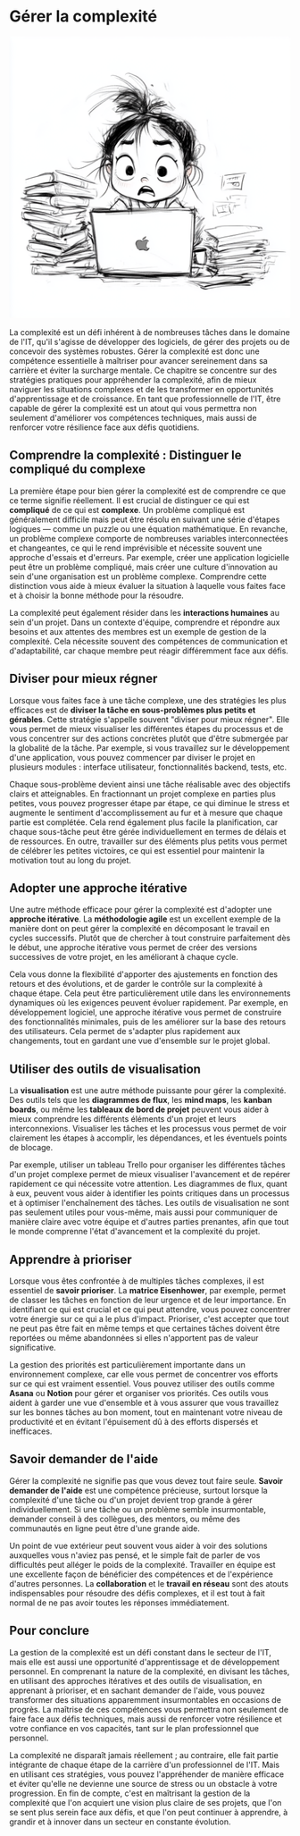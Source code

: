 # Gérer la complexité

![Portrait d'une femme surchargée de travail](../images/3-2.png)

La complexité est un défi inhérent à de nombreuses tâches dans le domaine de l'IT, qu'il s'agisse de développer des logiciels, de gérer des projets ou de concevoir des systèmes robustes. Gérer la complexité est donc une compétence essentielle à maîtriser pour avancer sereinement dans sa carrière et éviter la surcharge mentale. Ce chapitre se concentre sur des stratégies pratiques pour appréhender la complexité, afin de mieux naviguer les situations complexes et de les transformer en opportunités d'apprentissage et de croissance. En tant que professionnelle de l'IT, être capable de gérer la complexité est un atout qui vous permettra non seulement d'améliorer vos compétences techniques, mais aussi de renforcer votre résilience face aux défis quotidiens.

## **Comprendre la complexité : Distinguer le compliqué du complexe**

La première étape pour bien gérer la complexité est de comprendre ce que ce terme signifie réellement. Il est crucial de distinguer ce qui est **compliqué** de ce qui est **complexe**. Un problème compliqué est généralement difficile mais peut être résolu en suivant une série d'étapes logiques — comme un puzzle ou une équation mathématique. En revanche, un problème complexe comporte de nombreuses variables interconnectées et changeantes, ce qui le rend imprévisible et nécessite souvent une approche d'essais et d'erreurs. Par exemple, créer une application logicielle peut être un problème compliqué, mais créer une culture d'innovation au sein d'une organisation est un problème complexe. Comprendre cette distinction vous aide à mieux évaluer la situation à laquelle vous faites face et à choisir la bonne méthode pour la résoudre.

La complexité peut également résider dans les **interactions humaines** au sein d'un projet. Dans un contexte d'équipe, comprendre et répondre aux besoins et aux attentes des membres est un exemple de gestion de la complexité. Cela nécessite souvent des compétences de communication et d'adaptabilité, car chaque membre peut réagir différemment face aux défis.

## **Diviser pour mieux régner**

Lorsque vous faites face à une tâche complexe, une des stratégies les plus efficaces est de **diviser la tâche en sous-problèmes plus petits et gérables**. Cette stratégie s'appelle souvent "diviser pour mieux régner". Elle vous permet de mieux visualiser les différentes étapes du processus et de vous concentrer sur des actions concrètes plutôt que d'être submergée par la globalité de la tâche. Par exemple, si vous travaillez sur le développement d'une application, vous pouvez commencer par diviser le projet en plusieurs modules : interface utilisateur, fonctionnalités backend, tests, etc.

Chaque sous-problème devient ainsi une tâche réalisable avec des objectifs clairs et atteignables. En fractionnant un projet complexe en parties plus petites, vous pouvez progresser étape par étape, ce qui diminue le stress et augmente le sentiment d'accomplissement au fur et à mesure que chaque partie est complétée. Cela rend également plus facile la planification, car chaque sous-tâche peut être gérée individuellement en termes de délais et de ressources. En outre, travailler sur des éléments plus petits vous permet de célébrer les petites victoires, ce qui est essentiel pour maintenir la motivation tout au long du projet.

## **Adopter une approche itérative**

Une autre méthode efficace pour gérer la complexité est d'adopter une **approche itérative**. La **méthodologie agile** est un excellent exemple de la manière dont on peut gérer la complexité en décomposant le travail en cycles successifs. Plutôt que de chercher à tout construire parfaitement dès le début, une approche itérative vous permet de créer des versions successives de votre projet, en les améliorant à chaque cycle.

Cela vous donne la flexibilité d'apporter des ajustements en fonction des retours et des évolutions, et de garder le contrôle sur la complexité à chaque étape. Cela peut être particulièrement utile dans les environnements dynamiques où les exigences peuvent évoluer rapidement. Par exemple, en développement logiciel, une approche itérative vous permet de construire des fonctionnalités minimales, puis de les améliorer sur la base des retours des utilisateurs. Cela permet de s'adapter plus rapidement aux changements, tout en gardant une vue d'ensemble sur le projet global.

## **Utiliser des outils de visualisation**

La **visualisation** est une autre méthode puissante pour gérer la complexité. Des outils tels que les **diagrammes de flux**, les **mind maps**, les **kanban boards**, ou même les **tableaux de bord de projet** peuvent vous aider à mieux comprendre les différents éléments d'un projet et leurs interconnexions. Visualiser les tâches et les processus vous permet de voir clairement les étapes à accomplir, les dépendances, et les éventuels points de blocage.

Par exemple, utiliser un tableau Trello pour organiser les différentes tâches d'un projet complexe permet de mieux visualiser l'avancement et de repérer rapidement ce qui nécessite votre attention. Les diagrammes de flux, quant à eux, peuvent vous aider à identifier les points critiques dans un processus et à optimiser l'enchaînement des tâches. Les outils de visualisation ne sont pas seulement utiles pour vous-même, mais aussi pour communiquer de manière claire avec votre équipe et d'autres parties prenantes, afin que tout le monde comprenne l'état d'avancement et la complexité du projet.

## **Apprendre à prioriser**

Lorsque vous êtes confrontée à de multiples tâches complexes, il est essentiel de **savoir prioriser**. La **matrice Eisenhower**, par exemple, permet de classer les tâches en fonction de leur urgence et de leur importance. En identifiant ce qui est crucial et ce qui peut attendre, vous pouvez concentrer votre énergie sur ce qui a le plus d'impact. Prioriser, c'est accepter que tout ne peut pas être fait en même temps et que certaines tâches doivent être reportées ou même abandonnées si elles n'apportent pas de valeur significative.

La gestion des priorités est particulièrement importante dans un environnement complexe, car elle vous permet de concentrer vos efforts sur ce qui est vraiment essentiel. Vous pouvez utiliser des outils comme **Asana** ou **Notion** pour gérer et organiser vos priorités. Ces outils vous aident à garder une vue d'ensemble et à vous assurer que vous travaillez sur les bonnes tâches au bon moment, tout en maintenant votre niveau de productivité et en évitant l'épuisement dû à des efforts dispersés et inefficaces.

## **Savoir demander de l'aide**

Gérer la complexité ne signifie pas que vous devez tout faire seule. **Savoir demander de l'aide** est une compétence précieuse, surtout lorsque la complexité d'une tâche ou d'un projet devient trop grande à gérer individuellement. Si une tâche ou un problème semble insurmontable, demander conseil à des collègues, des mentors, ou même des communautés en ligne peut être d'une grande aide.

Un point de vue extérieur peut souvent vous aider à voir des solutions auxquelles vous n'aviez pas pensé, et le simple fait de parler de vos difficultés peut alléger le poids de la complexité. Travailler en équipe est une excellente façon de bénéficier des compétences et de l'expérience d'autres personnes. La **collaboration** et le **travail en réseau** sont des atouts indispensables pour résoudre des défis complexes, et il est tout à fait normal de ne pas avoir toutes les réponses immédiatement.

## **Pour conclure**

La gestion de la complexité est un défi constant dans le secteur de l'IT, mais elle est aussi une opportunité d'apprentissage et de développement personnel. En comprenant la nature de la complexité, en divisant les tâches, en utilisant des approches itératives et des outils de visualisation, en apprenant à prioriser, et en sachant demander de l'aide, vous pouvez transformer des situations apparemment insurmontables en occasions de progrès. La maîtrise de ces compétences vous permettra non seulement de faire face aux défis techniques, mais aussi de renforcer votre résilience et votre confiance en vos capacités, tant sur le plan professionnel que personnel.

La complexité ne disparaît jamais réellement ; au contraire, elle fait partie intégrante de chaque étape de la carrière d'un professionnel de l'IT. Mais en utilisant ces stratégies, vous pouvez l'appréhender de manière efficace et éviter qu'elle ne devienne une source de stress ou un obstacle à votre progression. En fin de compte, c'est en maîtrisant la gestion de la complexité que l'on acquiert une vision plus claire de ses projets, que l'on se sent plus serein face aux défis, et que l'on peut continuer à apprendre, à grandir et à innover dans un secteur en constante évolution.
